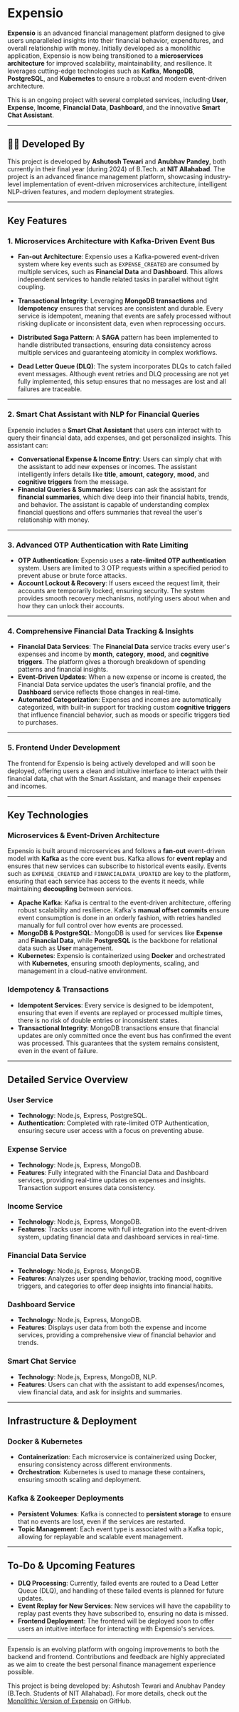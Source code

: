 # Expensio

**Expensio** is an advanced financial management platform designed to give users unparalleled insights into their financial behavior, expenditures, and overall relationship with money. Initially developed as a monolithic application, Expensio is now being transitioned to a **microservices architecture** for improved scalability, maintainability, and resilience. It leverages cutting-edge technologies such as **Kafka**, **MongoDB**, **PostgreSQL**, and **Kubernetes** to ensure a robust and modern event-driven architecture.

This is an ongoing project with several completed services, including **User**, **Expense**, **Income**, **Financial Data**, **Dashboard**, and the innovative **Smart Chat Assistant**.

---

## 👨‍💻 **Developed By**

This project is developed by **Ashutosh Tewari** and **Anubhav Pandey**, both currently in their final year (during 2024) of B.Tech. at **NIT Allahabad**. The project is an advanced finance management platform, showcasing industry-level implementation of event-driven microservices architecture, intelligent NLP-driven features, and modern deployment strategies.

---

## Key Features

### **1. Microservices Architecture with Kafka-Driven Event Bus**

- **Fan-out Architecture**: Expensio uses a Kafka-powered event-driven system where key events such as `EXPENSE_CREATED` are consumed by multiple services, such as **Financial Data** and **Dashboard**. This allows independent services to handle related tasks in parallel without tight coupling.
- **Transactional Integrity**: Leveraging **MongoDB transactions** and **Idempotency** ensures that services are consistent and durable. Every service is idempotent, meaning that events are safely processed without risking duplicate or inconsistent data, even when reprocessing occurs.

- **Distributed Saga Pattern**: A **SAGA** pattern has been implemented to handle distributed transactions, ensuring data consistency across multiple services and guaranteeing atomicity in complex workflows.

- **Dead Letter Queue (DLQ)**: The system incorporates DLQs to catch failed event messages. Although event retries and DLQ processing are not yet fully implemented, this setup ensures that no messages are lost and all failures are traceable.

---

### **2. Smart Chat Assistant with NLP for Financial Queries**

Expensio includes a **Smart Chat Assistant** that users can interact with to query their financial data, add expenses, and get personalized insights. This assistant can:

- **Conversational Expense & Income Entry**: Users can simply chat with the assistant to add new expenses or incomes. The assistant intelligently infers details like **title**, **amount**, **category**, **mood**, and **cognitive triggers** from the message.
- **Financial Queries & Summaries**: Users can ask the assistant for **financial summaries**, which dive deep into their financial habits, trends, and behavior. The assistant is capable of understanding complex financial questions and offers summaries that reveal the user's relationship with money.

---

### **3. Advanced OTP Authentication with Rate Limiting**

- **OTP Authentication**: Expensio uses a **rate-limited OTP authentication** system. Users are limited to 3 OTP requests within a specified period to prevent abuse or brute force attacks.
- **Account Lockout & Recovery**: If users exceed the request limit, their accounts are temporarily locked, ensuring security. The system provides smooth recovery mechanisms, notifying users about when and how they can unlock their accounts.

---

### **4. Comprehensive Financial Data Tracking & Insights**

- **Financial Data Services**: The **Financial Data** service tracks every user's expenses and income by **month**, **category**, **mood**, and **cognitive triggers**. The platform gives a thorough breakdown of spending patterns and financial insights.
- **Event-Driven Updates**: When a new expense or income is created, the Financial Data service updates the user’s financial profile, and the **Dashboard** service reflects those changes in real-time.
- **Automated Categorization**: Expenses and incomes are automatically categorized, with built-in support for tracking custom **cognitive triggers** that influence financial behavior, such as moods or specific triggers tied to purchases.

---

### **5. Frontend Under Development**

The frontend for Expensio is being actively developed and will soon be deployed, offering users a clean and intuitive interface to interact with their financial data, chat with the Smart Assistant, and manage their expenses and incomes.

---

## Key Technologies

### **Microservices & Event-Driven Architecture**

Expensio is built around microservices and follows a **fan-out** event-driven model with **Kafka** as the core event bus. Kafka allows for **event replay** and ensures that new services can subscribe to historical events easily. Events such as `EXPENSE_CREATED` and `FINANCIALDATA_UPDATED` are key to the platform, ensuring that each service has access to the events it needs, while maintaining **decoupling** between services.

- **Apache Kafka**: Kafka is central to the event-driven architecture, offering robust scalability and resilience. Kafka's **manual offset commits** ensure event consumption is done in an orderly fashion, with retries handled manually for full control over how events are processed.
- **MongoDB & PostgreSQL**: MongoDB is used for services like **Expense** and **Financial Data**, while **PostgreSQL** is the backbone for relational data such as **User** management.
- **Kubernetes**: Expensio is containerized using **Docker** and orchestrated with **Kubernetes**, ensuring smooth deployments, scaling, and management in a cloud-native environment.

### **Idempotency & Transactions**

- **Idempotent Services**: Every service is designed to be idempotent, ensuring that even if events are replayed or processed multiple times, there is no risk of double entries or inconsistent states.
- **Transactional Integrity**: MongoDB transactions ensure that financial updates are only committed once the event bus has confirmed the event was processed. This guarantees that the system remains consistent, even in the event of failure.

---

## Detailed Service Overview

### **User Service**

- **Technology**: Node.js, Express, PostgreSQL.
- **Authentication**: Completed with rate-limited OTP Authentication, ensuring secure user access with a focus on preventing abuse.

### **Expense Service**

- **Technology**: Node.js, Express, MongoDB.
- **Features**: Fully integrated with the Financial Data and Dashboard services, providing real-time updates on expenses and insights. Transaction support ensures data consistency.

### **Income Service**

- **Technology**: Node.js, Express, MongoDB.
- **Features**: Tracks user income with full integration into the event-driven system, updating financial data and dashboard services in real-time.

### **Financial Data Service**

- **Technology**: Node.js, Express, MongoDB.
- **Features**: Analyzes user spending behavior, tracking mood, cognitive triggers, and categories to offer deep insights into financial habits.

### **Dashboard Service**

- **Technology**: Node.js, Express, MongoDB.
- **Features**: Displays user data from both the expense and income services, providing a comprehensive view of financial behavior and trends.

### **Smart Chat Service**

- **Technology**: Node.js, Express, MongoDB, NLP.
- **Features**: Users can chat with the assistant to add expenses/incomes, view financial data, and ask for insights and summaries.

---

## Infrastructure & Deployment

### **Docker & Kubernetes**

- **Containerization**: Each microservice is containerized using Docker, ensuring consistency across different environments.
- **Orchestration**: Kubernetes is used to manage these containers, ensuring smooth scaling and deployment.

### **Kafka & Zookeeper Deployments**

- **Persistent Volumes**: Kafka is connected to **persistent storage** to ensure that no events are lost, even if the services are restarted.
- **Topic Management**: Each event type is associated with a Kafka topic, allowing for replayable and scalable event management.

---

## To-Do & Upcoming Features

- **DLQ Processing**: Currently, failed events are routed to a Dead Letter Queue (DLQ), and handling of these failed events is planned for future updates.
- **Event Replay for New Services**: New services will have the capability to replay past events they have subscribed to, ensuring no data is missed.
- **Frontend Deployment**: The frontend will be deployed soon to offer users an intuitive interface for interacting with Expensio's services.

---

Expensio is an evolving platform with ongoing improvements to both the backend and frontend. Contributions and feedback are highly appreciated as we aim to create the best personal finance management experience possible.

This project is being developed by: Ashutosh Tewari and Anubhav Pandey (B.Tech. Students of NIT Allahabad).
For more details, check out the [Monolithic Version of Expensio](https://github.com/ashuTew01/expensio) on GitHub.
